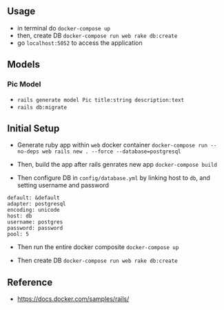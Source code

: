 ## Usage

- in terminal do `docker-compose up`
- then, create DB
  `docker-compose run web rake db:create`
- go `localhost:5052` to access the application

## Models

### Pic Model

- `rails generate model Pic title:string description:text`
- `rails db:migrate`

## Initial Setup

- Generate ruby app within `web` docker container
  `docker-compose run --no-deps web rails new . --force --database=postgresql`

- Then, build the app after rails genrates new app
  `docker-compose build`

- Then configure DB in `config/database.yml` by linking host to `db`, and setting username and password

```
default: &default
adapter: postgresql
encoding: unicode
host: db
username: postgres
password: password
pool: 5
```

- Then run the entire docker composite
  `docker-compose up`

- Then create DB
  `docker-compose run web rake db:create`

## Reference

- https://docs.docker.com/samples/rails/

